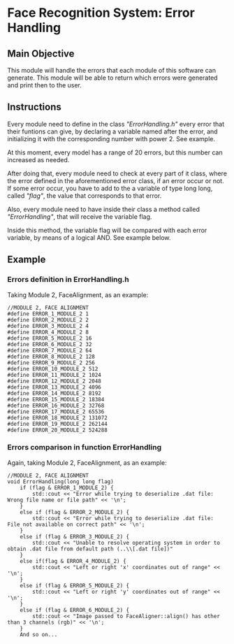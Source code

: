 # Face Recognition System: Error Handling

## Main Objective

This module will handle the errors that each module of this software can generate. This module will be able to return which errors were generated and print then to the user.

## Instructions

Every module need to define in the class *"ErrorHandling.h"* every error that their funtions can give, by declaring a variable named after the error, and initializing it with the corresponding number with power 2. See example.

At this moment, every model has a range of 20 errors, but this number can increased as needed.

After doing that, every module need to check at every part of it class, where the error defined in the aforementioned error class, if an error occur or not. If some error occur, you have to add to the a variable of type long long, called *"flag"*, the value that corresponds to that error.

Also, every module need to have inside their class a method called *"ErrorHandling"*, that will receive the variable flag.

Inside this method, the variable flag will be compared with each error variable, by means of a logical AND. See example below.

## Example

### Errors definition in ErrorHandling.h

Taking Module 2, FaceAlignment, as an example:

```
//MODULE 2, FACE ALIGNMENT
#define ERROR_1_MODULE_2 1
#define ERROR_2_MODULE_2 2
#define ERROR_3_MODULE_2 4
#define ERROR_4_MODULE_2 8
#define ERROR_5_MODULE_2 16
#define ERROR_6_MODULE_2 32
#define ERROR_7_MODULE_2 64
#define ERROR_8_MODULE_2 128
#define ERROR_9_MODULE_2 256
#define ERROR_10_MODULE_2 512
#define ERROR_11_MODULE_2 1024
#define ERROR_12_MODULE_2 2048
#define ERROR_13_MODULE_2 4096
#define ERROR_14_MODULE_2 8192
#define ERROR_15_MODULE_2 18384
#define ERROR_16_MODULE_2 32768
#define ERROR_17_MODULE_2 65536
#define ERROR_18_MODULE_2 131072
#define ERROR_19_MODULE_2 262144
#define ERROR_20_MODULE_2 524288
```

### Errors comparison in function ErrorHandling

Again, taking Module 2, FaceAlignment, as an example:

```
//MODULE 2, FACE ALIGNMENT
void ErrorHandling(long long flag)
	if (flag & ERROR_1_MODULE_2) {
		std::cout << "Error while trying to deserialize .dat file: Wrong file name or file path" << '\n';
	}
	else if (flag & ERROR_2_MODULE_2) {
		std::cout << "Error while trying to deserialize .dat file: File not available on correct path" << '\n';
	}
	else if (flag & ERROR_3_MODULE_2) {
		std::cout << "Unable to resolve operating system in order to obtain .dat file from default path (..\\[.dat file])"
	}
	else if(flag & ERROR_4_MODULE_2) {
		std::cout << "Left or right 'x' coordinates out of range" << '\n';
	}
	else if (flag & ERROR_5_MODULE_2) {
		std::cout << "Left or right 'y' coordinates out of range" << '\n';
	}
	else if (flag & ERROR_6_MODULE_2) {
		std::cout << "Image passed to FaceAligner::align() has other than 3 channels (rgb)" << '\n';
	}
	And so on...
```
